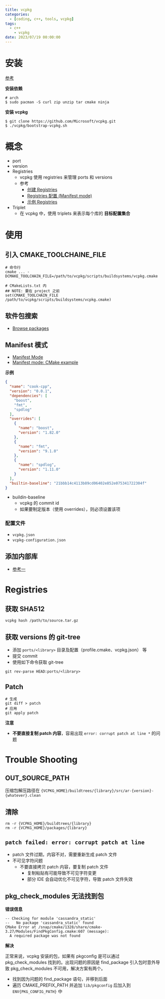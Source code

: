 ```yaml
---
title: vcpkg
categories: 
  - [coding, c++, tools, vcpkg]
tags:
  - c++
    - vcpkg
date: 2023/07/19 00:00:00
---
```


# 安装

[参考](https://vcpkg.io/en/getting-started)

**安装依赖**

```shell
# arch
$ sudo pacman -S curl zip unzip tar cmake ninja
```

**安装 vcpkg**

```shell
$ git clone https://github.com/Microsoft/vcpkg.git
$ ./vcpkg/bootstrap-vcpkg.sh
```

# 概念

- port
- version
- Registries
  - vcpkg 使用 registries 来管理 ports 和 versions
  - 参考
    - [创建 Registries](https://learn.microsoft.com/en-us/vcpkg/maintainers/registries)
    - [Registries 配置 (Manifest mode)](https://learn.microsoft.com/en-us/vcpkg/reference/vcpkg-configuration-json)
    - [示例 Registries](https://github.com/northwindtraders/vcpkg-registry)
- Triplet
  - 在 vcpkg 中，使用 triplets 来表示每个库的 **目标配置集合**

# 使用

## 引入 CMAKE_TOOLCHAINE_FILE

```shell
# 命令行
cmake ... -DCMAKE_TOOLCHAIN_FILE=/path/to/vcpkg/scripts/buildsystems/vcpkg.cmake

# CMakeLists.txt 内
## NOTE: 要在 project 之前
set(CMAKE_TOOLCHAIN_FILE /path/to/vcpkg/scripts/buildsystems/vcpkg.cmake)
```



## 软件包搜索

- [Browse packages](https://vcpkg.io/en/packages)

## Manifest 模式

- [Manifest Mode](https://learn.microsoft.com/en-us/vcpkg/users/manifests)
- [Manifest mode: CMake example](https://learn.microsoft.com/en-us/vcpkg/examples/manifest-mode-cmake)

**示例**

```json
{
  "name": "cook-cpp",
  "version": "0.0.1",
  "dependencies": [
    "boost",
    "fmt",
    "spdlog"
  ],
  "overrides": [
    {
      "name": "boost",
      "version": "1.82.0"
    },
    {
      "name": "fmt",
      "version": "9.1.0"
    },
    {
      "name": "spdlog",
      "version": "1.11.0"
    }
  ],
  "builtin-baseline": "21bbb14c4113b89cd06402e852e075341722304f"
}
```

- buildin-baseline 
  - vcpkg 的 commit id
  - 如果要制定版本（使用 overrides），则必须设置该项

### 配置文件

- `vcpkg.json`
- `vcpkg-configuration.json`

## 添加内部库

- [参考一](https://zhuanlan.zhihu.com/p/642660026)

# Registries

## 获取 SHA512

```shell
vcpkg hash /path/to/source.tar.gz
```

## 获取 versions 的 git-tree

- 添加 `ports/<library>` 目录及配置（profile.cmake、vcpkg.json） 等 
- 提交 commit
- 使用如下命令获取 git-tree

```shell
git rev-parse HEAD:ports/<library>
```

## Patch

```shell
# 生成
git diff > patch
# 应用
git apply patch
```

**注意**

- **不要直接复制 patch 内容**，容易出现 `error: corrupt patch at line *` 的问题

# Trouble Shooting

## OUT_SOURCE_PATH

压缩包解压路径在 `{VCPKG_HOME}/buildtrees/{library}/src/ar-{version}-{whatever}.clean`

## 清除

```shell
rm -r {VCPKG_HOME}/buildtrees/{library}
rm -r {VCPKG_HOME}/packages/{library}
```

## `patch failed: error: corrupt patch at line`

- patch 文件过期，内容不对，需要重新生成 patch 文件
- 不可见字符问题
  - 不要直接拷贝 patch 内容，要复制 patch 文件
    - 复制粘贴有可能导致不可见字符变更
    - 部分 IDE 会自动优化不可见字符，导致 patch 文件失效

## pkg_check_modules 无法找到包

**错误信息**

```shell
-- Checking for module 'cassandra_static'
--   No package 'cassandra_static' found
CMake Error at /snap/cmake/1328/share/cmake-3.27/Modules/FindPkgConfig.cmake:607 (message):
  A required package was not found
```

**解决**

正常来说，vcpkg 安装的包，如果有 pkgconfig 是可以通过 pkg_check_modules 找到的。出现问题的原因是 find_package 引入包时意外导致 pkg_check_modules 不可用，解决方案有两个。

- 找到因为问题的 find_package 语句，并移到后面
- 遍历 CMAKE_PREFIX_PATH 并追加 `lib/pkgconfig` 后加入到 `ENV{PKG_CONFIG_PATH}` 中
